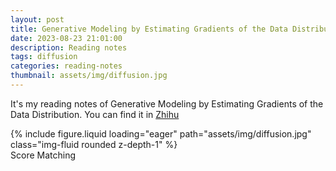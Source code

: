 ```yaml
---
layout: post
title: Generative Modeling by Estimating Gradients of the Data Distribution
date: 2023-08-23 21:01:00
description: Reading notes
tags: diffusion
categories: reading-notes
thumbnail: assets/img/diffusion.jpg
---
```


It's my reading notes of Generative Modeling by Estimating Gradients of the Data Distribution. You can find it in [Zhihu](https://zhuanlan.zhihu.com/p/651528231)
<div class="row mt-3">
    <div class="col-sm mt-3 mt-md-0">
        {% include figure.liquid loading="eager" path="assets/img/diffusion.jpg" class="img-fluid rounded z-depth-1" %}
    </div>
</div>
<div class="caption">
   Score Matching
</div>

